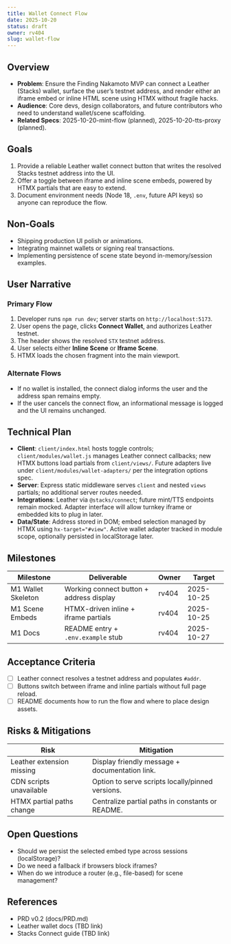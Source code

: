 ```yaml
---
title: Wallet Connect Flow
date: 2025-10-20
status: draft
owner: rv404
slug: wallet-flow
---
```


## Overview
- **Problem**: Ensure the Finding Nakamoto MVP can connect a Leather (Stacks) wallet, surface the user’s testnet address, and render either an iframe embed or inline HTML scene using HTMX without fragile hacks.
- **Audience**: Core devs, design collaborators, and future contributors who need to understand wallet/scene scaffolding.
- **Related Specs**: 2025-10-20-mint-flow (planned), 2025-10-20-tts-proxy (planned).

## Goals
1. Provide a reliable Leather wallet connect button that writes the resolved Stacks testnet address into the UI.
2. Offer a toggle between iframe and inline scene embeds, powered by HTMX partials that are easy to extend.
3. Document environment needs (Node 18, `.env`, future API keys) so anyone can reproduce the flow.

## Non-Goals
- Shipping production UI polish or animations.
- Integrating mainnet wallets or signing real transactions.
- Implementing persistence of scene state beyond in-memory/session examples.

## User Narrative
### Primary Flow
1. Developer runs `npm run dev`; server starts on `http://localhost:5173`.
2. User opens the page, clicks **Connect Wallet**, and authorizes Leather testnet.
3. The header shows the resolved `STX` testnet address.
4. User selects either **Inline Scene** or **Iframe Scene**.
5. HTMX loads the chosen fragment into the main viewport.

### Alternate Flows
- If no wallet is installed, the connect dialog informs the user and the address span remains empty.
- If the user cancels the connect flow, an informational message is logged and the UI remains unchanged.

## Technical Plan
- **Client**: `client/index.html` hosts toggle controls; `client/modules/wallet.js` manages Leather connect callbacks; new HTMX buttons load partials from `client/views/`. Future adapters live under `client/modules/wallet-adapters/` per the integration options spec.
- **Server**: Express static middleware serves `client` and nested `views` partials; no additional server routes needed.
- **Integrations**: Leather via `@stacks/connect`; future mint/TTS endpoints remain mocked. Adapter interface will allow turnkey iframe or embedded kits to plug in later.
- **Data/State**: Address stored in DOM; embed selection managed by HTMX using `hx-target="#view"`. Active wallet adapter tracked in module scope, optionally persisted in localStorage later.

## Milestones
| Milestone | Deliverable | Owner | Target |
| --- | --- | --- | --- |
| M1 Wallet Skeleton | Working connect button + address display | rv404 | 2025-10-25 |
| M1 Scene Embeds | HTMX-driven inline + iframe partials | rv404 | 2025-10-25 |
| M1 Docs | README entry + `.env.example` stub | rv404 | 2025-10-27 |

## Acceptance Criteria
- [ ] Leather connect resolves a testnet address and populates `#addr`.
- [ ] Buttons switch between iframe and inline partials without full page reload.
- [ ] README documents how to run the flow and where to place design assets.

## Risks & Mitigations
| Risk | Mitigation |
| --- | --- |
| Leather extension missing | Display friendly message + documentation link. |
| CDN scripts unavailable | Option to serve scripts locally/pinned versions. |
| HTMX partial paths change | Centralize partial paths in constants or README. |

## Open Questions
- Should we persist the selected embed type across sessions (localStorage)?
- Do we need a fallback if browsers block iframes?
- When do we introduce a router (e.g., file-based) for scene management?

## References
- PRD v0.2 (docs/PRD.md)
- Leather wallet docs (TBD link)
- Stacks Connect guide (TBD link)
